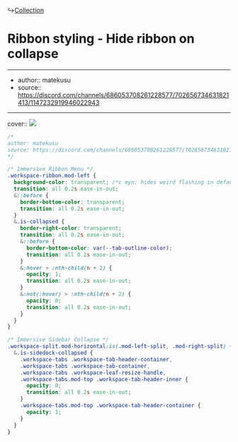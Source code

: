 ↪[Collection](Collection.md)

# Ribbon styling - Hide ribbon on collapse

---

- author:: matekusu
- source:: https://discord.com/channels/686053708261228577/702656734631821413/1147232919946022943

---

cover:: ![](https://i.imgur.com/FCwk5lw.gif)

```css
/*
author: matekusu
source: https://discord.com/channels/686053708261228577/702656734631821413/1147232919946022943
*/

/* Immersive Ribbon Menu */
.workspace-ribbon.mod-left {
  background-color: transparent; /*c myn: hides weird flashing in default theme when opening */
  transition: all 0.2s ease-in-out;
  &::before {
    border-bottom-color: transparent;
    transition: all 0.2s ease-in-out;
  }
  &.is-collapsed {
    border-right-color: transparent;
    transition: all 0.2s ease-in-out;
    &::before {
      border-bottom-color: var(--tab-outline-color);
      transition: all 0.2s ease-in-out;
    }
    &:hover > :nth-child(n + 2) {
      opacity: 1;
      transition: all 0.2s ease-in-out;
    }
    &:not(:hover) > :nth-child(n + 2) {
      opacity: 0;
      transition: all 0.2s ease-in-out;
    }
  }
}

/* Immersive Sidebar Collapse */
.workspace-split.mod-horizontal:is(.mod-left-split, .mod-right-split) {
  &.is-sidedock-collapsed {
    .workspace-tabs .workspace-tab-header-container,
    .workspace-tabs .workspace-tab-container,
    .workspace-tabs .workspace-leaf-resize-handle,
    .workspace-tabs.mod-top .workspace-tab-header-inner {
      opacity: 0;
      transition: all 0.2s ease-in-out;
    }
    .workspace-tabs.mod-top .workspace-tab-header-container {
      opacity: 1;
    }
  }
}
```
